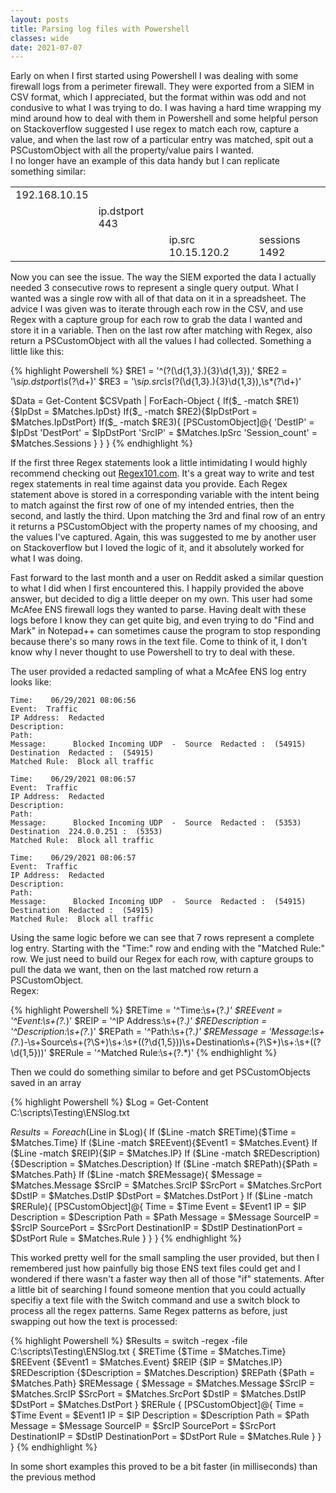 ```yaml
---
layout: posts
title: Parsing log files with Powershell
classes: wide
date: 2021-07-07
---
```


Early on when I first started using Powershell I was dealing with some firewall logs from a perimeter firewall.  They were exported from a SIEM in CSV format, which I appreciated, but the format within was odd and not condusive to what I was trying to do.  I was having a hard time wrapping my mind around how to deal with them in Powershell and some helpful person on Stackoverflow suggested I use regex to match each row, capture a value, and when the last row of a particular entry was matched, spit out a PSCustomObject with all the property/value pairs I wanted.  
I no longer have an example of this data handy but I can replicate something similar:

|        |       |            |          |  
| ------------- | ------------ | ----------------- | ---------------- |  
| 192.168.10.15 |              |                   |                  |  
|               | ip.dstport 443 |                  |                 |  
|               |                | ip.src 10.15.120.2 |      sessions 1492 |  

Now you can see the issue. The way the SIEM exported the data I actually needed 3 consecutive rows to represent a single query output.  What I wanted was a single row with all of that data on it in a spreadsheet.  The advice I was given was to iterate through each row in the CSV, and use Regex with a capture group for each row to grab the data I wanted and store it in a variable. Then on the last row after matching with Regex, also return a PSCustomObject with all the values I had collected.  Something a little like this:

{% highlight Powershell %}
$RE1 = '^(?<IpDst>(\d{1,3}\.){3}\d{1,3}),'
$RE2 = '\s*ip\.dstport\s*(?<IpDstPort>\d+)'
$RE3 = '\s*ip\.src\s*(?<IpSrc>(\d{1,3}.){3}\d{1,3}),\s*(?<Sessions>\d+)'

$Data = Get-Content $CSVpath | ForEach-Object {
    If($_ -match $RE1){$IpDst = $Matches.IpDst}
    If($_ -match $RE2){$IpDstPort = $Matches.IpDstPort}
    If($_ -match $RE3){
        [PSCustomObject]@{
            'DestIP'        = $IpDst
            'DestPort'    = $IpDstPort
            'SrcIP'        = $Matches.IpSrc
            'Session_count' = $Matches.Sessions 
        }
    }
}
{% endhighlight %}

If the first three Regex statements look a little intimidating I would highly recommend checking out [Regex101.com](https://www.regex101.com). It's a great way to write and test regex statements in real time against data you provide.  Each Regex statement above is stored in a corresponding variable with the intent being to match against the first row of one of my intended entries, then the second, and lastly the third. Upon matching the 3rd and final row of an entry it returns a PSCustomObject with the property names of my choosing, and the values I've captured.  Again, this was suggested to me by another user on Stackoverflow but I loved the logic of it, and it absolutely worked for what I was doing.  

Fast forward to the last month and a user on Reddit asked a similar question to what I did when I first encountered this. I happily provided the above answer, but decided to dig a little deeper on my own.  This user had some McAfee ENS firewall logs they wanted to parse. Having dealt with these logs before I know they can get quite big, and even trying to do "Find and Mark" in Notepad++ can sometimes cause the program to stop responding because there's so many rows in the text file.  Come to think of it, I don't know why I never thought to use Powershell to try to deal with these.

The user provided a redacted sampling of what a McAfee ENS log entry looks like:

```
Time:    06/29/2021 08:06:56 
Event:  Traffic 
IP Address:  Redacted
Description:   
Path:   
Message:      Blocked Incoming UDP  -  Source  Redacted :  (54915)   Destination  Redacted :  (54915) 
Matched Rule:  Block all traffic

Time:    06/29/2021 08:06:57 
Event:  Traffic 
IP Address:  Redacted
Description:   
Path:   
Message:      Blocked Incoming UDP  -  Source  Redacted :  (5353)   Destination  224.0.0.251 :  (5353) 
Matched Rule:  Block all traffic

Time:    06/29/2021 08:06:57 
Event:  Traffic 
IP Address:  Redacted
Description:  
Path:   
Message:      Blocked Incoming UDP  -  Source  Redacted :  (54915)   Destination  Redacted :  (54915) 
Matched Rule:  Block all traffic
```

Using the same logic before we can see that 7 rows represent a complete log entry. Starting with the "Time:" row and ending with the "Matched Rule:" row.  We just need to build our Regex for each row, with capture groups to pull the data we want, then on the last matched row return a PSCustomObject.  
Regex:

{% highlight Powershell %}
$RETime = '^Time:\s+(?<Time>.*)'
$REEvent = '^Event:\s+(?<Event>.*)'
$REIP = '^IP Address:\s+(?<IP>.*)'
$REDescription = '^Description:\s+(?<Description>.*)'
$REPath = '^Path:\s+(?<Path>.*)'
$REMessage = 'Message:\s+(?<Message>.*)-\s+Source\s+(?<SrcIP>\S+)\s+\:\s+\((?<SrcPort>\d{1,5})\)\s+Destination\s+(?<DstIP>\S+)\s+\:\s+\((?<DstPort>\d{1,5})\)'
$RERule = '^Matched Rule:\s+(?<Rule>.*)'
{% endhighlight %}

Then we could do something similar to before and get PSCustomObjects saved in an array

{% highlight Powershell %}
$Log = Get-Content C:\scripts\Testing\ENSlog.txt

$Results = Foreach ($Line in $Log){
    If ($Line -match $RETime){$Time = $Matches.Time}
    If ($Line -match $REEvent){$Event1 = $Matches.Event}
    If ($Line -match $REIP){$IP = $Matches.IP}
    If ($Line -match $REDescription){$Description = $Matches.Description}
    If ($Line -match $REPath){$Path = $Matches.Path}
    If ($Line -match $REMessage){
        $Message = $Matches.Message
        $SrcIP = $Matches.SrcIP
        $SrcPort = $Matches.SrcPort
        $DstIP = $Matches.DstIP
        $DstPort = $Matches.DstPort
    }
    If ($Line -match $RERule){
        [PSCustomObject]@{
            Time = $Time
            Event = $Event1
            IP = $IP
            Description = $Description
            Path = $Path
            Message = $Message
            SourceIP = $SrcIP
            SourcePort = $SrcPort
            DestinationIP = $DstIP
            DestinationPort = $DstPort
            Rule = $Matches.Rule
        }
    }
}
{% endhighlight %}

This worked pretty well for the small sampling the user provided, but then I remembered just how painfully big those ENS text files could get and I wondered if there wasn't a faster way then all of those "if" statements.  After a little bit of searching I found someone mention that you could actually specifiy a text file with the Switch command and use a switch block to process all the regex patterns. 
Same Regex patterns as before, just swapping out how the text is processed:

{% highlight Powershell %}
$Results = switch -regex -file C:\scripts\Testing\ENSlog.txt {
    $RETime {$Time = $Matches.Time}
    $REEvent {$Event1 = $Matches.Event}
    $REIP {$IP = $Matches.IP}
    $REDescription {$Description = $Matches.Description}
    $REPath {$Path = $Matches.Path}
    $REMessage {
        $Message = $Matches.Message
        $SrcIP = $Matches.SrcIP
        $SrcPort = $Matches.SrcPort
        $DstIP = $Matches.DstIP
        $DstPort = $Matches.DstPort
    }
    $RERule {
        [PSCustomObject]@{
            Time = $Time
            Event = $Event1
            IP = $IP
            Description = $Description
            Path = $Path
            Message = $Message
            SourceIP = $SrcIP
            SourcePort = $SrcPort
            DestinationIP = $DstIP
            DestinationPort = $DstPort
            Rule = $Matches.Rule
        }
    }
}
{% endhighlight %}

In some short examples this proved to be a bit faster (in milliseconds) than the previous method



